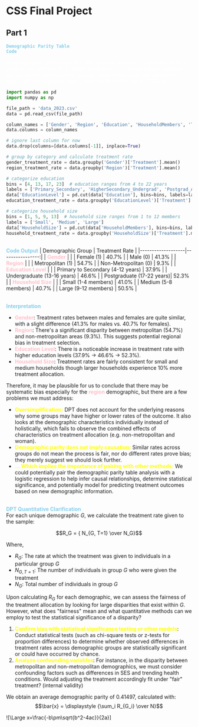 # CSS Final Project

<!-- <body style="background-color:#1F1F1F;"> -->


<!-- 1. A **demographic parity table** was 

    Confusion Matrix -->
<!-- $$ Accuracy = {TP + TN \over TP + FP + TN + FN} $$ -->

## Part 1

<code style="color:skyblue">**Demographic Parity Table Code**</code>

<span style="color:white">A demographic parity table is a data analysis tool used to examine whether a particular outcome (the treatment variable "T") is distributed equitably across various demographic groups. Below is the code and respective output of a demographic parity table performed on data_2023.csv.</span>

```python
import pandas as pd
import numpy as np

file_path = 'data_2023.csv'
data = pd.read_csv(file_path)

column_names = ['Gender', 'Region', 'Education', 'HouseholdMembers', 'Treatment', 'ignore']
data.columns = column_names

# ignore last column for now
data.drop(columns=[data.columns[-1]], inplace=True)

# group by category and calculate treatment rate
gender_treatment_rate = data.groupby('Gender')['Treatment'].mean()
region_treatment_rate = data.groupby('Region')['Treatment'].mean()

# categorize education
bins = [4, 13, 17, 23]  # education ranges from 4 to 22 years
labels = ['Primary_Secondary', 'HigherSecondary_Undergrad', 'Postgrad_Above']
data['EducationLevel'] = pd.cut(data['Education'], bins=bins, labels=labels, right=False)
education_treatment_rate = data.groupby('EducationLevel')['Treatment'].mean()

# categorize household size
bins = [1, 5, 9, 13]  # household size ranges from 1 to 12 members
labels = ['Small', 'Medium', 'Large']
data['HouseholdSize'] = pd.cut(data['HouseholdMembers'], bins=bins, labels=labels, right=False)
household_treatment_rate = data.groupby('HouseholdSize')['Treatment'].mean()
```
\
<span style="color:skyblue">**Code Output**</span>
| Demographic Group | Treatment Rate |
|-------------------|----------------:|
| <span style="color:pink">**Gender**</span>        |                |
|   Female (1)        | 40.7%       |
|   Male (0)          | 41.3%       |
| <span style="color:pink">**Region**</span>         |                |
| Metropolitan (1) | 54.7%       |
| Non-Metropolitan (0)  | 9.3%           |
| <span style="color:pink">**Education Level**</span>  |              |
| Primary to Secondary (4-12 years)   | 37.9%          |
| Undergraduate (13-16 years) | 46.6%        |
| Postgraduate (17-22 years)| 52.3%          |
| <span style="color:pink">**Household Size**</span>  |               |
| Small (1-4 members)       | 41.0% |
| Medium (5-8 members)       | 40.7% |
| Large (9-12 members)       | 50.5% |

\
<span style="color:skyblue">**Interpretation**</span>

- <span style="color:pink">**Gender**</span>: Treatment rates between males and females are quite similar, with a slight difference (41.3% for males vs. 40.7% for females).
- <span style="color:pink">**Region**</span>: There's a significant disparity between metropolitan (54.7%) and non-metropolitan areas (9.3%). This suggests potential regional bias in treatment selection.
- <span style="color:pink">**Education Level**</span>: There is a noticeable increase in treatment rate with higher education levels (37.9% $\rightarrow$ 46.6% $\rightarrow$ 52.3%).
- <span style="color:pink">**Household Size**</span>: Treatment rates are fairly consistent for small and medium households though larger households experience 10% more treatment allocation.

Therefore, it may be plausible for us to conclude that there may be systematic bias especially for the <span style="color:pink">**region**</span> demographic, but there are a few problems we must address:
* <span style="color:yellow">**Oversimplification:**</span> DPT does not account for the underlying reasons why some groups may have higher or lower rates of the outcome. It also looks at the demographic characteristics individually instead of holistically, which fails to observe the combined effects of characteristics on treatment allocation (e.g. non-metropolitan and woman).
* <span style="color:yellow">**Demographic parity does not imply causation:**</span> Similar rates across groups do not mean the process is fair, nor do different rates prove bias; they merely suggest we should look further.
* <span style="color:yellow">**... Which implies the importance of pairing with other methods:** </span>We could potentially pair the demographic parity table analysis with a logistic regression to help infer causal relationships, determine statistical significance, and potentially model for predicting treatment outcomes based on new demographic information. 

\
<span style="color:skyblue">**DPT Quantitative Clarification**</span>
\
For each unique demographic $G$, we calculate the treatment rate given to the sample:

<!-- $$ R_G = { | \space G \space | \space T=1 \space | \over | \space G \space |} $$ -->

<!-- ```math
 R_G = N_G, T=1 / N_G
 ``` -->
$$R_G = { N_{G, T=1} \over N_G}$$

Where, 
- $R_G :$ The rate at which the treatment was given to individuals in a particular group $G$
- $N_{G, T=1} :$ The number of individuals in group $G$ who were given the treatment
- $N_G :$ Total number of individuals in group $G$

Upon calculating $R_G$ for each demographic, we can assess the fairness of the treatment allocation by looking for large disparities that exist within $G$. However, what does "fairness" mean and what quantitative methods can we employ to test the statistical significance of a disparity?
1. <span style="color:yellow">**Confirm bias with statistical significance testing or other models**</span>: Conduct statistical tests (such as chi-square tests or z-tests for proportion differences) to determine whether observed differences in treatment rates across demographic groups are statistically significant or could have occurred by chance.
2. <span style="color:yellow">**Analyze confounding variables**</span>: For instance, in the disparity between metropolitan and non-metropolitan demographics, we must consider confounding factors such as differences in SES and trending health conditions. Would adjusting the treatment accordingly fit under "fair" treatment? (internal validity)

We obtain an average demographic parity of $0.41497$, calculated with:
$$\bar{x} = \displaystyle {\sum_i R_{G_i} \over N}$$

![\Large x=\frac{-b\pm\sqrt{b^2-4ac}}{2a}]